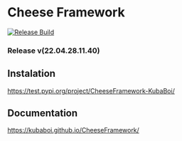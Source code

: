 # Cheese Framework

[![Release Build](https://github.com/KubaBoi/CheeseFramework/actions/workflows/realeaseDate.yml/badge.svg?branch=main)](https://github.com/KubaBoi/CheeseFramework/actions/workflows/realeaseDate.yml)

### Release v(22.04.28.11.40)

## Instalation

https://test.pypi.org/project/CheeseFramework-KubaBoi/

## Documentation

https://kubaboi.github.io/CheeseFramework/